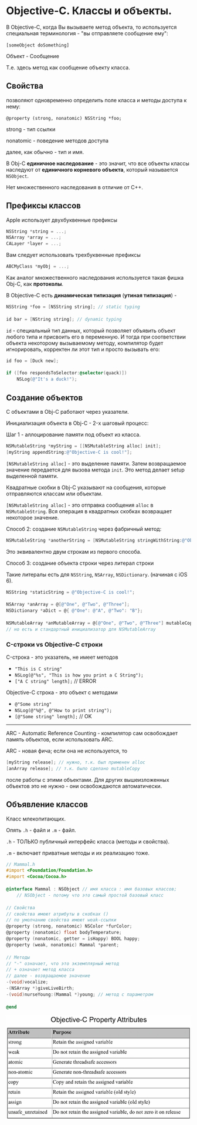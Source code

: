 # Objective-C. Классы и объекты.

В Objective-C, когда Вы вызываете метод объекта, то используется специальная терминология - "вы отправляете сообщение ему":

`[someObject doSomething]`

Объект - Сообщение

Т.е. здесь метод как сообщение объекту класса.

## Свойства

позволяют одновременно определить поле класса и методы доступа к нему:

`@property (strong, nonatomic) NSString *foo;`

strong - тип ссылки

nonatomic - поведение методов доступа

далее, как обычно - тип и имя.


В Obj-C __единичное наследование__ - это значит, что все объекты классы наследуют от __единичного корневого объекта__, который называется `NSObject`.

Нет множественного наследования в отличие от С++.

## Префиксы классов

Apple использует двухбуквенные префиксы

```objectivec
NSString *string = ...;
NSArray *array = ...;
CALayer *layer = ...;
```

Вам следует использовать трехбуквенные префиксы

```objectivec
ABCMyClass *myObj = ...;
```

Как аналог множественного наследования используется такая фишка Obj-C, как __протоколы__.

В Objective-C есть __динамическая типизация__ (__утиная типизация__) -

```objectivec
NSString *foo = [NSString string]; // static typing

id bar = [NString string]; // dynamic typing
```

`id` - специальный тип данных, который позволяет объявить объект любого типа и присвоить его в переменную. И тогда при соответствии объекта некоторому вызываемому методу, компилятор будет игнорировать, корректен ли этот тип и просто вызывать его:

```objectivec
id foo = [Duck new];

if ([foo respondsToSelector:@selector(quack)])
    NSLog(@"It's a duck!");
```

## Создание объектов

С объектами в Obj-C работают через указатели.

Инициализация объекта в Obj-C - 2-х шаговый процесс:

Шаг 1 - аллоцирование памяти под объект из класса. 

```objectivec
NSMutableString *myString = [[NSMutableString alloc] init];
[myString appendString:@"Objective-C is cool!"];
```

`[NSMutableString alloc]` - это выделение памяти. Затем возвращаемое значение передается для вызова метода `init`. Это метод делает setup выделенной памяти.

Квадратные скобки в Obj-C указывают на сообщения, которые отправляются классам или объектам. 

`[NSMutableString alloc]` - это отправка сообщения `alloc` в `NSMutableString`. Вся операция в квадратных скобках возвращает некоторое значение.

Способ 2: создание `NSMutableString` через фабричный метод:

```objectivec
NSMutableString *anotherString = [NSMutableString stringWithString:@"Objective-C is cool!"];
```

Это эквивалентно двум строкам из первого способа.

Способ 3: создание объекта строки через литерал строки

Такие литералы есть для `NSString`, `NSArray`, `NSDictionary`. (начиная с iOS 6).

```objectivec
NSString *staticString = @"Objective-C is cool!";

NSArray *anArray = @[@"One", @"Two", @"Three"];
NSDictionary *aDict = @{ @"One": @"A", @"Two": "B"};

NSMutableArray *anMutableArray = @[@"One", @"Two", @"Three"] mutableCopy]; 
// но есть и стандартный инициализатор для NSMutableArray
```

### C-строки vs Objective-C строки

C-строкa - это указатель, не имеет методов

* `"This is C string"`
* `NSLog(@"%s", "This is how you print a C String");`
* `["A C string" length];` // ERROR

Objective-C строка - это объект с методами

* `@"Some string"`
* `NSLog(@"%@", @"How to print string");`
* `[@"Some string" length];` // OK

---

ARC - Automatic Reference Counting - компилятор сам освобождает память объектов, если использовать ARC.

ARC - новая фича; если она не используется, то

```objectivec
[myString release]; // нужно, т.к. был применен alloc
[anArray release]; // т.к. было сделано mutableCopy
```

после работы с этими объектами. Для других вышеизложенных объектов это не нужно - они освобождаются автоматически.

## Объявление классов

Класс млекопитающих.

Опять `.h` - файл и `.m` - файл.

`.h` - ТОЛЬКО публичный интерфейс класса (методы и свойства).

`.m` - включает приватные методы и их реализацию тоже.

```objectivec
// Mammal.h
#import <Foundation/Foundation.h>
#import <Cocoa/Cocoa.h>

@interface Mammal : NSObject // имя класса : имя базовых классов;  
    // NSObject - потому что это самый простой базовый класс

// Свойства 
// свойства имеют атрибуты в скобках ()
// по умолчанию свойства имеют weak-ссылки
@property (strong, nonatomic) NSColor *furColor;
@property (nonatomic) float bodyTemperature;
@property (nonatomic, getter = isHappy) BOOL happy;
@property (weak, nonatomic) Mammal *parent;

// Методы
// "-" означает, что это экземплярный метод
// + означает метод класса
// далее - возвращаемое значение
-(void)vocalize;
-(NSArray *)giveLiveBirth;
-(void)nurseYoung:(Mammal *)young; // метод с параметром

@end
```

![img alt](images/prop-attrs.png "")

